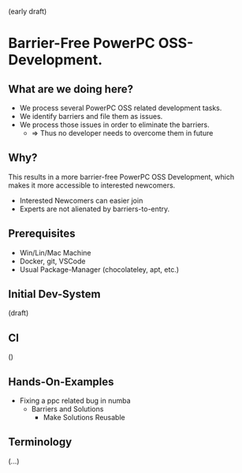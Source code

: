 (early draft)

# Barrier-Free PowerPC OSS-Development.

## What are we doing here?

* We process several PowerPC OSS related development tasks.
* We identify barriers and file them as issues.
* We process those issues in order to eliminate the barriers.
    * => Thus no developer needs to overcome them in future

## Why?

This results in a more barrier-free PowerPC OSS Development, which makes it more accessible to interested newcomers.

* Interested Newcomers can easier join
* Experts are not alienated by barriers-to-entry.

## Prerequisites

* Win/Lin/Mac Machine
* Docker, git, VSCode
* Usual Package-Manager (chocolateley, apt, etc.)

## Initial Dev-System

(draft)

## CI

()

## Hands-On-Examples

* Fixing a ppc related bug in numba
    * Barriers and Solutions
        * Make Solutions Reusable

## Terminology

(...)
